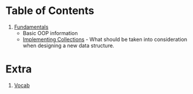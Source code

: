 # Table of Contents
1. [Fundamentals](./sources/src/fundamentals/fundamentals.md)
   - Basic OOP information
   - <a href="./sources/src/fundamentals/fundamentals.md#implementing-collections">Implementing Collections</a> - What should be taken into consideration when designing a new
     data structure.
# Extra
1. [Vocab](./vocab.md)

